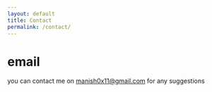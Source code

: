 ```yaml
---
layout: default
title: Contact
permalink: /contact/
---
```


# email

you can contact me on manish0x11@gmail.com for any suggestions
